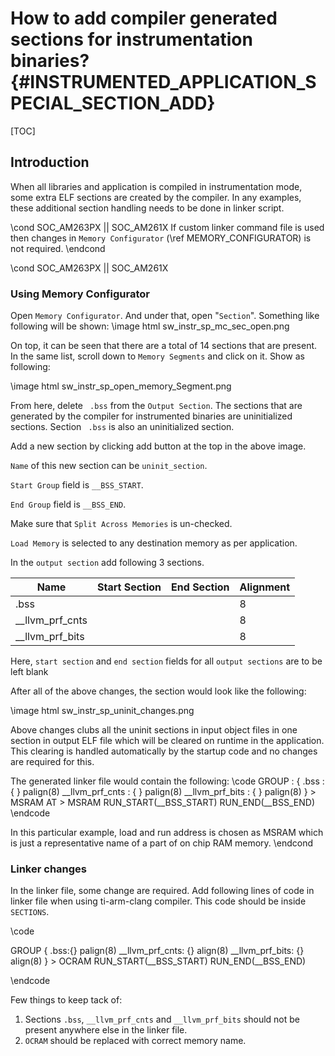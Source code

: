 # How to add compiler generated sections for instrumentation binaries? {#INSTRUMENTED_APPLICATION_SPECIAL_SECTION_ADD}

[TOC]

## Introduction

When all libraries and application is compiled in instrumentation mode, some extra ELF sections are created by the compiler. In any examples, these additional section handling needs to be done in linker script.


\cond SOC_AM263PX || SOC_AM261X
If custom linker command file is used then changes in `Memory Configurator` (\ref MEMORY_CONFIGURATOR) is not required.
\endcond

\cond SOC_AM263PX || SOC_AM261X
### Using Memory Configurator

Open `Memory Configurator`. And under that, open "`Section`". Something like following will be shown:
\image html sw_instr_sp_mc_sec_open.png

On top, it can be seen that there are a total of 14 sections that are present. In the same list, scroll down to `Memory Segments` and click on it. Show as following:

\image html sw_instr_sp_open_memory_Segment.png

From here, delete ` .bss` from the `Output Section`. The sections that are generated by the compiler for instrumented binaries are uninitialized sections. Section ` .bss` is also an uninitialized section.

Add a new section by clicking add button at the top in the above image.

`Name` of this new section can be `uninit_section`.

`Start Group` field is `__BSS_START`.

`End Group` field is `__BSS_END`.

Make sure that `Split Across Memories` is un-checked.

`Load Memory` is selected to any destination memory as per application.

In the `output section` add following 3 sections.

Name | Start Section | End Section | Alignment
-----|---------------|-------------|----------
.bss |               |             | 8
__llvm_prf_cnts|     |             | 8
__llvm_prf_bits|     |             | 8

Here, `start section` and `end section` fields for all `output sections` are to be left blank

After all of the above changes, the section would look like the following:

\image html sw_instr_sp_uninit_changes.png

Above changes clubs all the uninit sections in input object files in one section in output ELF file which will be cleared on runtime in the application. This clearing is handled automatically by the startup code and no changes are required for this.

The generated linker file would contain the following:
 \code
    GROUP :   {
        .bss : {
        } palign(8)
        __llvm_prf_cnts : {
        } palign(8)
        __llvm_prf_bits : {
        } palign(8)
    } > MSRAM AT > MSRAM
    RUN_START(__BSS_START)
    RUN_END(__BSS_END)
 \endcode

In this particular example, load and run address is chosen as MSRAM which is just a representative name of a part of on chip RAM memory.
\endcond
### Linker changes

In the linker file, some change are required. Add following lines of code in linker file when using ti-arm-clang compiler. This code should be inside `SECTIONS`.

\code

GROUP
{
    .bss:{} palign(8)
    __llvm_prf_cnts: {} align(8)
    __llvm_prf_bits: {} align(8)
} > OCRAM
RUN_START(__BSS_START)
RUN_END(__BSS_END)

\endcode

Few things to keep tack of:
1. Sections `.bss`, `__llvm_prf_cnts` and `__llvm_prf_bits` should not be present anywhere else in the linker file.
2. `OCRAM` should be replaced with correct memory name.

